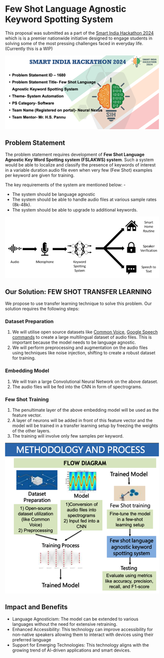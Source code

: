 # Few Shot Language Agnostic Keyword Spotting System
This proposal was submitted as a part of the [Smart India Hackathon 2024](https://www.sih.gov.in/) which is is a premier nationwide initiative designed to engage students in solving some of the most pressing challenges faced in everyday life. (Currently this is a WIP)

![SIH Main Slide](img/main_slide.png)

## Problem Statement
The problem statement requires development of **Few Shot Language Agnostic Key Word Spotting system (FSLAKWS) system**. 
Such a system would be able to localize and classify the presence of keywords of interest in a variable duration audio file even when very few (Few Shot) examples per keyword are given for training. 

The key requirements of the system are mentioned below: - 
* The system should be language agnostic 
* The system should be able to handle audio files at various sample rates (8k-48k). 
* The system should be able to upgrade to additional keywords.

![KWS Basic](img/kws_basic.png)

## Our Solution: FEW SHOT TRANSFER LEARNING
We propose to use transfer learning technique to solve this problem. Our solution requires the following steps:

### Dataset Preparation
1. We will utilise open source datasets like [Common Voice](https://commonvoice.mozilla.org/en/datasets), [Google Speech commands](https://huggingface.co/datasets/google/speech_commands) to create a large multilingual dataset of audio files. This is important because the model needs to be language agnostic.  
2. We will perform preprocessing and augmentation on the audio files using techniques like noise injection, shifting to create a robust dataset for training.

### Embedding Model
1. We will train a large Convolutional Neural Network on the above dataset.
2. The audio files will be fed into the CNN in form of spectrograms.

### Few Shot Training
1. The penultimate layer of the above embedding model will be used as the feature vector.
2. A layer of neurons will be added in front of this feature vector and the model will be trained in a transfer learning setup by freezing the weights of the other layers.
3. The training will involve only few samples per keyword.

<p align="center">
  <img src="img/methodology.png" >
</p>

## Impact and Benefits
* Language Agnosticism: The model can be extended to various languages without the need for extensive retraining.
* Enhanced Accessibility: This technology can improve accessibility for non-native speakers allowing them to interact with devices using their preferred language
* Support for Emerging Technologies: This technology aligns with the growing trend of AI-driven applications and smart devices. 

